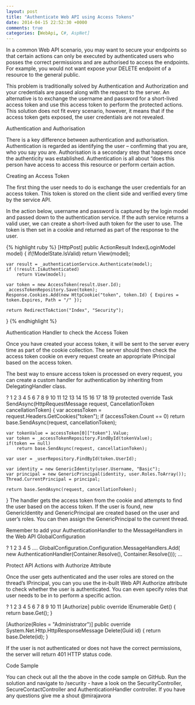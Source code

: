 ```yaml
---
layout: post
title: "Authenticate Web API using Access Tokens"
date: 2014-04-15 22:52:30 +0000
comments: true
categories: [WebApi, C#, AspNet]
---
```


In a common Web API scenario, you may want to secure your endpoints so that certain actions can only be executed by authenticated users who posses the correct permissions and are authorised to access the endpoints. For example, you would not want expose your DELETE endpoint of a resource to the general public.
<!--more-->

This problem is traditionally solved by Authentication and Authorization and your credentials are passed along with the request to the server. An alternative is to exchange the username and password for a short-lived access token and use this access token to perform the protected actions. This solution does not fit every scenario,  however, it means that if the access token gets exposed, the user credentials are not revealed. 

Authentication and Authorisation

There is a key difference between authentication and authorisation. Authentication is regarded as identifying the user – confirming that you are, who you say you are. Authorisation is a secondary step that happens once the authenticity was established. Authentication is all about “does this person have access to access this resource or perform certain action.

Creating an Access Token

The first thing the user needs to do is exchange the user credentials for an access token. This token is stored on the client side and verified every time by the service API.

In the action below, username and password is captured by the login model and passed down to the authentication service. If the auth service returns a valid user, we can create a short-lived auth token for the user to use. The token is then set in a cookie and returned as part of the response to the user.

{% highlight ruby %}
[HttpPost]
public ActionResult Index(LoginModel model)
{
    if(!ModelState.IsValid)
        return View(model);
 
    var result = _authenticationService.Authenticate(model);
    if (!result.IsAuthenticated)
        return View(model);
 
    var token = new AccessToken(result.User.Id);
    _accessTokenRepository.Save(token);
    Response.Cookies.Add(new HttpCookie("token", token.Id) { Expires = token.Expires, Path = "/" });
 
    return RedirectToAction("Index", "Security");
}
{% endhighlight %}
 

Authentication Handler to check the Access Token

Once you have created your access token, it will be sent to the server every time as part of the cookie collection. The server should then check the access token cookie on every request create an appropriate IPrincipal based on the access token.

The best way to ensure access token is processed on every request, you can create a custom handler for authentication by inheriting from DelegatingHandler class.

?
1
2
3
4
5
6
7
8
9
10
11
12
13
14
15
16
17
18
19
protected override Task<HttpResponseMessage> SendAsync(HttpRequestMessage request, CancellationToken cancellationToken)
{
    var accessToken = request.Headers.GetCookies("token");
    if (accessToken.Count == 0)
        return base.SendAsync(request, cancellationToken);
 
    var tokenValue = accessToken[0]["token"].Value;
    var token = _accessTokenRepository.FindById(tokenValue);
    if(token == null)
        return base.SendAsync(request, cancellationToken);
 
    var user = _userRepository.FindById(token.UserId);
 
    var identity = new GenericIdentity(user.Username, "Basic");
    var principal = new GenericPrincipal(identity, user.Roles.ToArray());
    Thread.CurrentPrincipal = principal;
 
    return base.SendAsync(request, cancellationToken);
}
The handler gets the access token from the cookie and attempts to find the user based on the access token. If the user is found, new GenericIdentity and GenericPrincipal are created based on the user and user’s roles. You can then assign the GenericPrincipal to the current thread.

Remember to add your AuthenticationHandler to the MessageHandlers in the Web API  GlobalConfiguration

?
1
2
3
4
5
....
GlobalConfiguration.Configuration.MessageHandlers.Add(
    new AuthenticationHandler(Container.Resolve<IAccessTokenRepository>(),
                              Container.Resolve<IUserRepository>()));
...
 

Protect API Actions with Authorize Attribute

Once the user gets authenticated and the user roles are stored on the thread’s IPrincipal, you can you use the in-built Web API Authorize attribute to check whether the user is authenticated. You can even specify roles that user needs to be in to perform a specific action.

?
1
2
3
4
5
6
7
8
9
10
11
[Authorize]
public override IEnumerable<Contact> Get()
{
    return base.Get();
}
 
[Authorize(Roles = "Administrator")]
public override System.Net.Http.HttpResponseMessage Delete(Guid id)
{
    return base.Delete(id);
}

If the user is not authenticated or does not have the correct permissions, the server will return 401 HTTP status code.

Code Sample

You can check out all the the above in the code sample on GitHub. Run the solution and navigate to /security - have a look on the SecurityController, SecureContactController and AuthenticationHandler controller. If you have any questions give me a shout @mirajavora